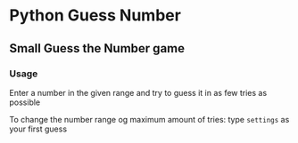 # Python Guess Number
## Small Guess the Number game

### Usage

Enter a number in the given range and try to guess it in as few tries as possible

To change the number range og maximum amount of tries:
type `settings` as your first guess
